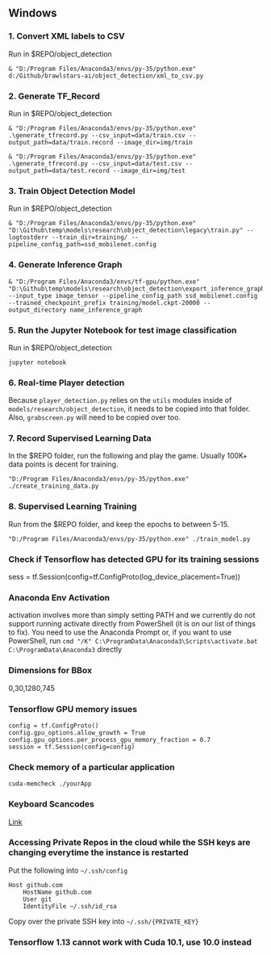 ## Windows

### 1. Convert XML labels to CSV

Run in $REPO/object_detection
```
& "D:/Program Files/Anaconda3/envs/py-35/python.exe" d:/Github/brawlstars-ai/object_detection/xml_to_csv.py
```

### 2. Generate TF_Record

Run in $REPO/object_detection
```
& "D:/Program Files/Anaconda3/envs/py-35/python.exe" .\generate_tfrecord.py --csv_input=data/train.csv --output_path=data/train.record --image_dir=img/train
```

```
& "D:/Program Files/Anaconda3/envs/py-35/python.exe" .\generate_tfrecord.py --csv_input=data/test.csv --output_path=data/test.record --image_dir=img/test
```

### 3. Train Object Detection Model
Run in $REPO/object_detection
```
& "D:/Program Files/Anaconda3/envs/py-35/python.exe" "D:\Github\temp\models\research\object_detection\legacy\train.py" --logtostderr --train_dir=training/ --pipeline_config_path=ssd_mobilenet.config
```

### 4. Generate Inference Graph
```
& "D:/Program Files/Anaconda3/envs/tf-gpu/python.exe" "D:\Github\temp\models\research\object_detection\export_inference_graph.py" --input_type image_tensor --pipeline_config_path ssd_mobilenet.config --trained_checkpoint_prefix training/model.ckpt-20000 --output_directory name_inference_graph
```
### 5. Run the Jupyter Notebook for test image classification
Run in $REPO/object_detection
```
jupyter notebook
```

### 6. Real-time Player detection 
Because `player_detection.py` relies on the `utils` modules inside of `models/research/object_detection`, it needs to be copied into that folder. Also, `grabscreen.py` will need to be copied over too.

### 7. Record Supervised Learning Data
In the $REPO folder, run the following and play the game. Usually 100K+ data points is decent for training.
```
"D:/Program Files/Anaconda3/envs/py-35/python.exe" ./create_training_data.py
```


### 8. Supervised Learning Training
Run from the $REPO folder, and keep the epochs to between 5-15.
```
"D:/Program Files/Anaconda3/envs/py-35/python.exe" ./train_model.py
```

### Check if Tensorflow has detected GPU for its training sessions
sess = tf.Session(config=tf.ConfigProto(log_device_placement=True))

### Anaconda Env Activation
activation involves more than simply setting PATH and we currently do not support running activate directly from PowerShell (it is on our list of things to fix). You need to use the Anaconda Prompt or, if you want to use PowerShell, run `cmd "/K" C:\ProgramData\Anaconda3\Scripts\activate.bat C:\ProgramData\Anaconda3` directly

### Dimensions for BBox
0,30,1280,745

### Tensorflow GPU memory issues
```
config = tf.ConfigProto()
config.gpu_options.allow_growth = True
config.gpu_options.per_process_gpu_memory_fraction = 0.7
session = tf.Session(config=config)
```

### Check memory of a particular application
```
cuda-memcheck ./yourApp
```
### Keyboard Scancodes
[Link](http://www.ee.bgu.ac.il/~microlab/MicroLab/Labs/ScanCodes.htm)

### Accessing Private Repos in the cloud while the SSH keys are changing everytime the instance is restarted
Put the following into `~/.ssh/config`
```
Host github.com
    HostName github.com
    User git
    IdentityFile ~/.ssh/id_rsa
```

Copy over the private SSH key into `~/.ssh/{PRIVATE_KEY}`


### Tensorflow 1.13 cannot work with Cuda 10.1, use 10.0 instead